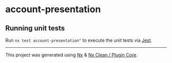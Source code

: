 # account-presentation

## Running unit tests

Run `nx test account-presentation"` to execute the unit tests via [Jest](https://jestjs.io).

---

This project was generated using [Nx](https://github.com/nrwl/nx) & [Nx Clean / Plugin Core](https://github.com/guiseek/nx-clean).
